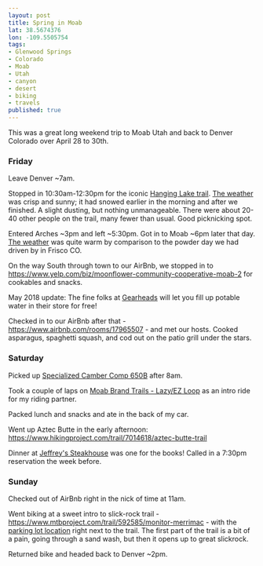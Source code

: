 ```yaml
---
layout: post
title: Spring in Moab
lat: 38.5674376
lon: -109.5505754
tags:
- Glenwood Springs
- Colorado
- Moab
- Utah
- canyon
- desert
- biking
- travels
published: true
---
```

This was a great long weekend trip to Moab Utah and back to Denver Colorado over April 28 to 30th.

### Friday
Leave Denver ~7am.

Stopped in 10:30am-12:30pm for the iconic [Hanging Lake trail](https://www.alltrails.com/trail/us/colorado/hanging-lake).
[The weather](http://www.accuweather.com/en/us/glenwood-springs-co/81601/month/332169) was crisp and sunny;
it had snowed earlier in the morning and after we finished.
A slight dusting, but nothing unmanageable.
There were about 20-40 other people on the trail, many fewer than usual. Good picknicking spot.

Entered Arches ~3pm and left ~5:30pm. Got in to Moab ~6pm later that day.
[The weather](http://www.accuweather.com/en/us/moab-ut/84532/month/336126) was quite warm by comparison to the powder
day we had driven by in Frisco CO.

On the way South through town to our AirBnb, we stopped in
to <https://www.yelp.com/biz/moonflower-community-cooperative-moab-2>
for cookables and snacks.

May 2018 update: The fine folks at [Gearheads](https://goo.gl/maps/t7PA1TjREdK2) will let you fill up potable
water in their store for free!

Checked in to our AirBnb after that - <https://www.airbnb.com/rooms/17965507> - and met our hosts.
Cooked asparagus, spaghetti squash, and cod out on the patio grill under the stars.

### Saturday
Picked up [Specialized Camber Comp 650B](http://moabcyclery.com/specialized-camber-comp-29/) after 8am.

Took a couple of laps on [Moab Brand Trails - Lazy/EZ Loop](https://www.mtbproject.com/trail/366223/moab-brand-trails-lazyez-loop) as an intro ride for my riding partner.

Packed lunch and snacks and ate in the back of my car.

Went up Aztec Butte in the early afternoon: <https://www.hikingproject.com/trail/7014618/aztec-butte-trail>

Dinner at [Jeffrey's Steakhouse](https://www.yelp.com/biz/jeffreys-steakhouse-moab) was one for the books! Called in a 7:30pm reservation the week before.

### Sunday
Checked out of AirBnb right in the nick of time at 11am.

Went biking at a sweet intro to slick-rock trail - <https://www.mtbproject.com/trail/592585/monitor-merrimac> -
with the [parking lot location](https://goo.gl/maps/AuRYAk5PH2w) right next to the trail.
The first part of the trail is a bit of a pain, going through a sand wash, but then it opens up to great slickrock.

Returned bike and headed back to Denver ~2pm.
